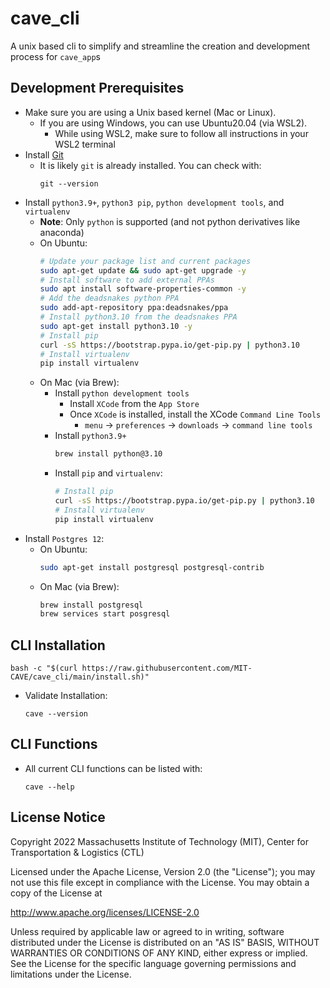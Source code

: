 # cave_cli
A unix based cli to simplify and streamline the creation and development process for `cave_app`s

## Development Prerequisites

- Make sure you are using a Unix based kernel (Mac or Linux).
  - If you are using Windows, you can use Ubuntu20.04 (via WSL2).
    - While using WSL2, make sure to follow all instructions in your WSL2 terminal
- Install [Git](https://git-scm.com)
  - It is likely `git` is already installed. You can check with:
    ```
    git --version
    ```
- Install `python3.9+`, `python3 pip`, `python development tools`, and `virtualenv`
  - **Note**: Only `python` is supported (and not python derivatives like anaconda)
  - On Ubuntu:
    ```sh
    # Update your package list and current packages
    sudo apt-get update && sudo apt-get upgrade -y
    # Install software to add external PPAs
    sudo apt install software-properties-common -y
    # Add the deadsnakes python PPA
    sudo add-apt-repository ppa:deadsnakes/ppa
    # Install python3.10 from the deadsnakes PPA
    sudo apt-get install python3.10 -y
    # Install pip
    curl -sS https://bootstrap.pypa.io/get-pip.py | python3.10
    # Install virtualenv
    pip install virtualenv
    ```
  - On Mac (via Brew):
    - Install `python development tools`
      - Install `XCode` from the `App Store`
      - Once `XCode` is installed, install the XCode `Command Line Tools`
        - `menu` -> `preferences` -> `downloads` -> `command line tools`
    - Install `python3.9+`
      ```sh
      brew install python@3.10
      ```
    - Install `pip` and `virtualenv`:
      ```sh
      # Install pip
      curl -sS https://bootstrap.pypa.io/get-pip.py | python3.10
      # Install virtualenv
      pip install virtualenv
      ```
- Install `Postgres 12`:
  - On Ubuntu:
    ```sh
    sudo apt-get install postgresql postgresql-contrib
    ```
  - On Mac (via Brew):
    ```sh
    brew install postgresql
    brew services start posgresql
    ```

## CLI Installation

```
bash -c "$(curl https://raw.githubusercontent.com/MIT-CAVE/cave_cli/main/install.sh)"
```
- Validate Installation:
  ```
  cave --version
  ```

## CLI Functions

- All current CLI functions can be listed with:
  ```
  cave --help
  ```

## License Notice

Copyright 2022 Massachusetts Institute of Technology (MIT), Center for Transportation & Logistics (CTL)

Licensed under the Apache License, Version 2.0 (the "License"); you may not use this file except in compliance with the License. You may obtain a copy of the License at

http://www.apache.org/licenses/LICENSE-2.0

Unless required by applicable law or agreed to in writing, software distributed under the License is distributed on an "AS IS" BASIS, WITHOUT WARRANTIES OR CONDITIONS OF ANY KIND, either express or implied. See the License for the specific language governing permissions and limitations under the License.
